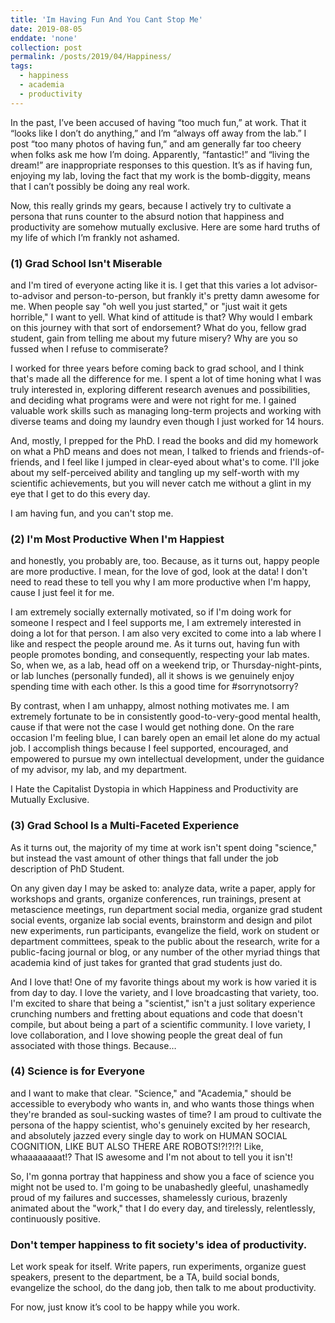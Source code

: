 ```yaml
---
title: 'Im Having Fun And You Cant Stop Me'
date: 2019-08-05
enddate: 'none'
collection: post
permalink: /posts/2019/04/Happiness/
tags:
  - happiness
  - academia
  - productivity
---
```


In the past, I’ve been accused of having “too much fun,” at work. That it “looks like I don’t do anything,” and I’m “always off away from the lab.” I post “too many photos of having fun,” and am generally far too cheery when folks ask me how I’m doing. Apparently, “fantastic!” and “living the dream!” are inappropriate responses to this question. It’s as if having fun, enjoying my lab, loving the fact that my work is the bomb-diggity, means that I can’t possibly be doing any real work.

Now, this really grinds my gears, because I actively try to cultivate a persona that runs counter to the absurd notion that happiness and productivity are somehow mutually exclusive. Here are some hard truths of my life of which I’m frankly not ashamed.

<h3>(1) Grad School Isn't Miserable</h3>
and I'm tired of everyone acting like it is. I get that this varies a lot advisor-to-advisor and person-to-person, but frankly it's pretty damn awesome for me. When people say "oh well you just started," or "just wait it gets horrible," I want to yell. What kind of attitude is that? Why would I embark on this journey with that sort of endorsement? What do you, fellow grad student, gain from telling me about my future misery? Why are you so fussed when I refuse to commiserate?

I worked for three years before coming back to grad school, and I think that's made all the difference for me. I spent a lot of time honing what I was truly interested in, exploring different research avenues and possibilities, and deciding what programs were and were not right for me. I gained valuable work skills such as managing long-term projects and working with diverse teams and doing my laundry even though I just worked for 14 hours.

And, mostly, I prepped for the PhD. I read the books and did my homework on what a PhD means and does not mean, I talked to friends and friends-of-friends, and I feel like I jumped in clear-eyed about what's to come. I'll joke about my self-perceived ability and tangling up my self-worth with my scientific achievements, but you will never catch me without a glint in my eye that I get to do this every day.

I am having fun, and you can't stop me.

<h3>(2) I'm Most Productive When I'm Happiest</h3>
and honestly, you probably are, too. Because, as it turns out, happy people are more productive. I mean, for the love of god, look at the data! I don't need to read these to tell you why I am more productive when I'm happy, cause I just feel it for me.

I am extremely socially externally motivated, so if I'm doing work for someone I respect and I feel supports me, I am extremely interested in doing a lot for that person. I am also very excited to come into a lab where I like and respect the people around me. As it turns out, having fun with people promotes bonding, and consequently, respecting your lab mates. So, when we, as a lab, head off on a weekend trip, or Thursday-night-pints, or lab lunches (personally funded), all it shows is we genuinely enjoy spending time with each other. Is this a good time for #sorrynotsorry?

By contrast, when I am unhappy, almost nothing motivates me. I am extremely fortunate to be in consistently good-to-very-good mental health, cause if that were not the case I would get nothing done. On the rare occasion I'm feeling blue, I can barely open an email let alone do my actual job. I accomplish things because I feel supported, encouraged, and empowered to pursue my own intellectual development, under the guidance of my advisor, my lab, and my department.

I Hate the Capitalist Dystopia in which Happiness and Productivity are Mutually Exclusive.

<h3>(3) Grad School Is a Multi-Faceted Experience</h3>
As it turns out, the majority of my time at work isn't spent doing "science," but instead the vast amount of other things that fall under the job description of PhD Student.

On any given day I may be asked to: analyze data, write a paper, apply for workshops and grants, organize conferences, run trainings, present at metascience meetings, run department social media, organize grad student social events, organize lab social events, brainstorm and design and pilot new experiments, run participants, evangelize the field, work on student or department committees, speak to the public about the research, write for a public-facing journal or blog, or any number of the other myriad things that academia kind of just takes for granted that grad students just do.

And I love that! One of my favorite things about my work is how varied it is from day to day. I love the variety, and I love broadcasting that variety, too. I'm excited to share that being a "scientist," isn't a just solitary experience crunching numbers and fretting about equations and code that doesn't compile, but about being a part of a scientific community. I love variety, I love collaboration, and I love showing people the great deal of fun associated with those things. Because…

<h3>(4) Science is for Everyone</h3>
and I want to make that clear. "Science," and "Academia," should be accessible to everybody who wants in, and who wants those things when they're branded as soul-sucking wastes of time? I am proud to cultivate the persona of the happy scientist, who's genuinely excited by her research, and absolutely jazzed every single day to work on HUMAN SOCIAL COGNITION, LIKE BUT ALSO THERE ARE ROBOTS!?!?!?! Like, whaaaaaaaat!? That IS awesome and I'm not about to tell you it isn't!

So, I'm gonna portray that happiness and show you a face of science you might not be used to. I'm going to be unabashedly gleeful, unashamedly proud of my failures and successes, shamelessly curious, brazenly animated about the "work," that I do every day, and tirelessly, relentlessly, continuously positive.

<h3>Don't temper happiness to fit society's idea of productivity.</h3>
Let work speak for itself. Write papers, run experiments, organize guest speakers, present to the department, be a TA, build social bonds, evangelize the school, do the dang job, then talk to me about productivity.

For now, just know it’s cool to be happy while you work.
